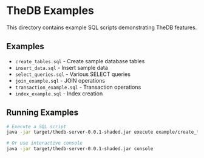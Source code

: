 # TheDB Examples

This directory contains example SQL scripts demonstrating TheDB features.

## Examples

- `create_tables.sql` - Create sample database tables
- `insert_data.sql` - Insert sample data
- `select_queries.sql` - Various SELECT queries
- `join_example.sql` - JOIN operations
- `transaction_example.sql` - Transaction operations
- `index_example.sql` - Index creation

## Running Examples

```bash
# Execute a SQL script
java -jar target/thedb-server-0.0.1-shaded.jar execute example/create_tables.sql

# Or use interactive console
java -jar target/thedb-server-0.0.1-shaded.jar console
```
